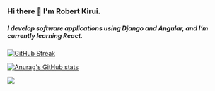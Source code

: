 ### Hi there 👋 I'm Robert Kirui.
##### I develop software applications using Django and Angular, and I’m currently learning React.

[![GitHub Streak](http://github-readme-streak-stats.herokuapp.com?user=Kirugik&theme=vue-dark&date_format=M%20j%5B%2C%20Y%5D)](https://git.io/streak-stats)

[![Anurag's GitHub stats](https://github-readme-stats.vercel.app/api?username=Kirugik&theme=vue-dark)](https://github.com/anuraghazra/github-readme-stats)

![](http://github-profile-summary-cards.vercel.app/api/cards/repos-per-language?username=Kirugik&theme=vue-dark)
